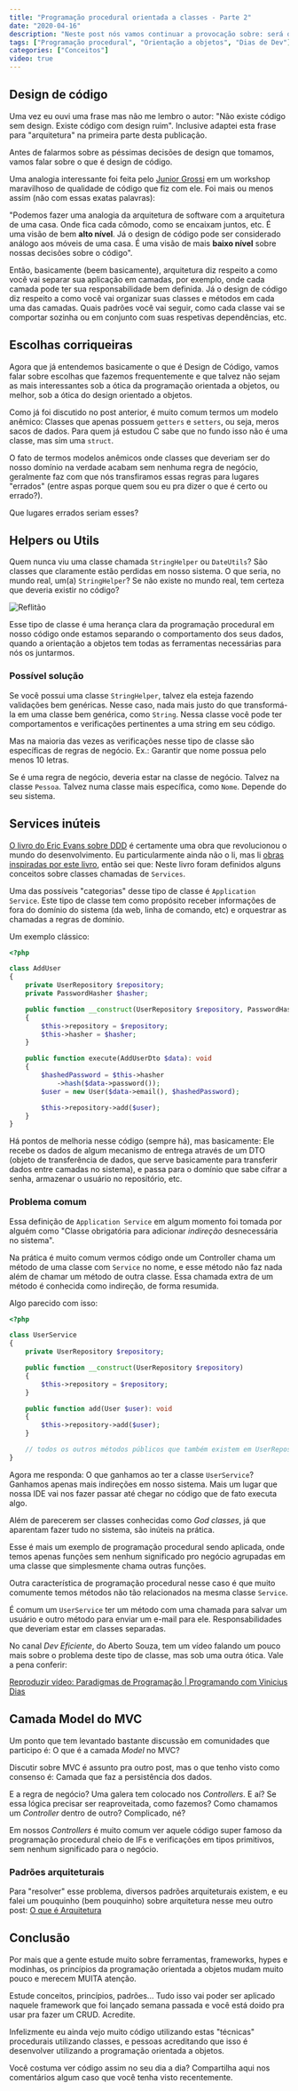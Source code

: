 ```yaml
---
title: "Programação procedural orientada a classes - Parte 2"
date: "2020-04-16"
description: "Neste post nós vamos continuar a provocação sobre: será que você está usando programação orientada a objetos da forma correta? Será que não está apenas usando classes na programação procedural?"
tags: ["Programação procedural", "Orientação a objetos", "Dias de Dev"]
categories: ["Conceitos"]
video: true
---
```

## Design de código

Uma vez eu ouvi uma frase mas não me lembro o autor: "Não existe código sem design. Existe código com design ruim". Inclusive adaptei esta frase para "arquitetura" na primeira parte desta publicação.

Antes de falarmos sobre as péssimas decisões de design que tomamos, vamos falar sobre o que é design de código.

Uma analogia interessante foi feita pelo [Junior Grossi](https://twitter.com/junior_grossi) em um workshop maravilhoso de qualidade de código que fiz com ele. Foi mais ou menos assim (não com essas exatas palavras):

"Podemos fazer uma analogia da arquitetura de software com a arquitetura de uma casa. Onde fica cada cômodo, como se encaixam juntos, etc. É uma visão de bem **alto nível**. Já o design de código pode ser considerado análogo aos móveis de uma casa. É uma visão de mais **baixo nível** sobre nossas decisões sobre o código".

Então, basicamente (beem basicamente), arquitetura diz respeito a como você vai separar sua aplicação em camadas, por exemplo, onde cada camada pode ter sua responsabilidade bem definida. Já o design de código diz respeito a como você vai organizar suas classes e métodos em cada uma das camadas. Quais padrões você vai seguir, como cada classe vai se comportar sozinha ou em conjunto com suas respetivas dependências, etc.

## Escolhas corriqueiras

Agora que já entendemos basicamente o que é Design de Código, vamos falar sobre escolhas que fazemos frequentemente e que talvez não sejam as mais interessantes sob a ótica da programação orientada a objetos, ou melhor, sob a ótica do design orientado a objetos.

Como já foi discutido no post anterior, é muito comum termos um modelo anêmico: Classes que apenas possuem `getters` e `setters`, ou seja, meros sacos de dados. Para quem já estudou C sabe que no fundo isso não é uma classe, mas sim uma `struct`.

O fato de termos modelos anêmicos onde classes que deveriam ser do nosso domínio na verdade acabam sem nenhuma regra de negócio, geralmente faz com que nós transfiramos essas regras para lugares "errados" (entre aspas porque quem sou eu pra dizer o que é certo ou errado?).

Que lugares errados seriam esses?

## Helpers ou Utils

Quem nunca viu uma classe chamada `StringHelper` ou `DateUtils`? São classes que claramente estão perdidas em nosso sistema. O que seria, no mundo real, um(a) `StringHelper`? Se não existe no mundo real, tem certeza que deveria existir no código?

![Reflitão](https://i.imgur.com/rc9OMWr.jpg)

Esse tipo de classe é uma herança clara da programação procedural em nosso código onde estamos separando o comportamento dos seus dados, quando a orientação a objetos tem todas as ferramentas necessárias para nós os juntarmos.

### Possível solução

Se você possui uma classe `StringHelper`, talvez ela esteja fazendo validações bem genéricas. Nesse caso, nada mais justo do que transformá-la em uma classe bem genérica, como `String`. Nessa classe você pode ter comportamentos e verificações pertinentes a uma string em seu código.

Mas na maioria das vezes as verificações nesse tipo de classe são específicas de regras de negócio. Ex.: Garantir que nome possua pelo menos 10 letras.

Se é uma regra de negócio, deveria estar na classe de negócio. Talvez na classe `Pessoa`. Talvez numa classe mais específica, como `Nome`. Depende do seu sistema.

## Services inúteis

[O livro do Eric Evans sobre DDD](https://amzn.to/39MBuNH) é certamente uma obra que revolucionou o mundo do desenvolvimento. Eu particularmente ainda não o li, mas li [obras inspiradas por este livro](https://amzn.to/2Q1bW8d), então sei que: Neste livro foram definidos alguns conceitos sobre classes chamadas de `Services`.

Uma das possíveis "categorias" desse tipo de classe é `Application Service`. Este tipo de classe tem como propósito receber informações de fora do domínio do sistema (da web, linha de comando, etc) e orquestrar as chamadas a regras de domínio.

Um exemplo clássico:

```php
<?php

class AddUser
{
    private UserRepository $repository;
    private PasswordHasher $hasher;

    public function __construct(UserRepository $repository, PasswordHasher $hasher)
    {
        $this->repository = $repository;
        $this->hasher = $hasher;
    }

    public function execute(AddUserDto $data): void
    {
        $hashedPassword = $this->hasher
            ->hash($data->password());
        $user = new User($data->email(), $hashedPassword);

        $this->repository->add($user);
    }
}
```

Há pontos de melhoria nesse código (sempre há), mas basicamente: Ele recebe os dados de algum mecanismo de entrega através de um DTO (objeto de transferência de dados, que serve basicamente para transferir dados entre camadas no sistema), e passa para o domínio que sabe cifrar a senha, armazenar o usuário no repositório, etc.

### Problema comum

Essa definição de `Application Service` em algum momento foi tomada por alguém como "Classe obrigatória para adicionar _indireção_ desnecessária no sistema".

Na prática é muito comum vermos código onde um Controller chama um método de uma classe com `Service` no nome, e esse método não faz nada além de chamar um método de outra classe. Essa chamada extra de um método é conhecida como indireção, de forma resumida.

Algo parecido com isso:

```php
<?php

class UserService
{
    private UserRepository $repository;

    public function __construct(UserRepository $repository)
    {
        $this->repository = $repository;
    }

    public function add(User $user): void
    {
        $this->repository->add($user);
    }

    // todos os outros métodos públicos que também existem em UserRepository
}
```

Agora me responda: O que ganhamos ao ter a classe `UserService`? Ganhamos apenas mais indireções em nosso sistema. Mais um lugar que nossa IDE vai nos fazer passar até chegar no código que de fato executa algo.

Além de parecerem ser classes conhecidas como _God classes_, já que aparentam fazer tudo no sistema, são inúteis na prática.

Esse é mais um exemplo de programação procedural sendo aplicada, onde temos apenas funções sem nenhum significado pro negócio agrupadas em uma classe que simplesmente chama outras funções.

Outra característica de programação procedural nesse caso é que muito comumente temos métodos não tão relacionados na mesma classe `Service`.

É comum um `UserService` ter um método com uma chamada para salvar um usuário e outro método para enviar um e-mail para ele. Responsabilidades que deveriam estar em classes separadas.

No canal _Dev Eficiente_, do Aberto Souza, tem um vídeo falando um pouco mais sobre o problema deste tipo de classe, mas sob uma outra ótica. Vale a pena conferir:

<lite-youtube videoid="szGb93_hXgI" style="background-image: url('https://i.ytimg.com/vi/szGb93_hXgI/hqdefault.jpg');">
    <a href="https://youtube.com/watch?v=szGb93_hXgI" class="lty-playbtn" title="Reproduzir vídeo">
        <span class="lyt-visually-hidden">Reproduzir vídeo: Paradigmas de Programação | Programando com Vinicius Dias</span>
    </a>
</lite-youtube>

## Camada Model do MVC

Um ponto que tem levantado bastante discussão em comunidades que participo é: O que é a camada _Model_ no MVC?

Discutir sobre MVC é assunto pra outro post, mas o que tenho visto como consenso é: Camada que faz a persistência dos dados.

E a regra de negócio? Uma galera tem colocado nos _Controllers_. E aí? Se essa lógica precisar ser reaproveitada, como fazemos? Como chamamos um _Controller_ dentro de outro? Complicado, né?

Em nossos _Controllers_ é muito comum ver aquele código super famoso da programação procedural cheio de IFs e verificações em tipos primitivos, sem nenhum significado para o negócio.

### Padrões arquiteturais

Para "resolver" esse problema, diversos padrões arquiteturais existem, e eu falei um pouquinho (bem pouquinho) sobre arquitetura nesse meu outro post: [O que é Arquitetura](https://dias.dev/2020-04-10-o-que-e-arquitetura/)

## Conclusão

Por mais que a gente estude muito sobre ferramentas, frameworks, hypes e modinhas, os princípios da programação orientada a objetos mudam muito pouco e merecem MUITA atenção.

Estude conceitos, princípios, padrões... Tudo isso vai poder ser aplicado naquele framework que foi lançado semana passada e você está doido pra usar pra fazer um CRUD. Acredite.

Infelizmente eu ainda vejo muito código utilizando estas "técnicas" procedurais utilizando classes, e pessoas acreditando que isso é desenvolver utilizando a programação orientada a objetos.

Você costuma ver código assim no seu dia a dia? Compartilha aqui nos comentários algum caso que você tenha visto recentemente.
